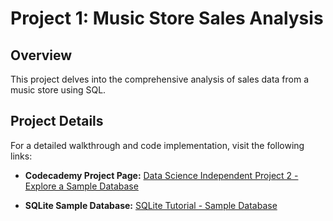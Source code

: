 # Project 1: Music Store Sales Analysis

## Overview

This project delves into the comprehensive analysis of sales data from a music store using SQL. 

## Project Details

For a detailed walkthrough and code implementation, visit the following links:

- **Codecademy Project Page:**
  [Data Science Independent Project 2 - Explore a Sample Database](https://discuss.codecademy.com/t/data-science-independent-project-2-explore-a-sample-database/419945)

- **SQLite Sample Database:**
  [SQLite Tutorial - Sample Database](https://www.sqlitetutorial.net/sqlite-sample-database/)
